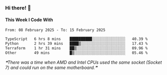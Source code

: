 ### Hi there! 👋

#### This Week I Code With
<!--START_SECTION:waka-->

```txt
From: 08 February 2025 - To: 15 February 2025

TypeScript   6 hrs 8 mins    ██████████░░░░░░░░░░░░░░░   40.39 %
Python       2 hrs 39 mins   ████▒░░░░░░░░░░░░░░░░░░░░   17.43 %
Terraform    1 hr 31 mins    ██▒░░░░░░░░░░░░░░░░░░░░░░   09.96 %
Other        49 mins         █▒░░░░░░░░░░░░░░░░░░░░░░░   05.46 %
```

<!--END_SECTION:waka-->

<!--STARTS_HERE_QUOTE_README-->
<i>❝There was a time when AMD and Intel CPUs used the same socket (Socket 7) and could run on the same motherboard.❞</i>
<!--ENDS_HERE_QUOTE_README-->
